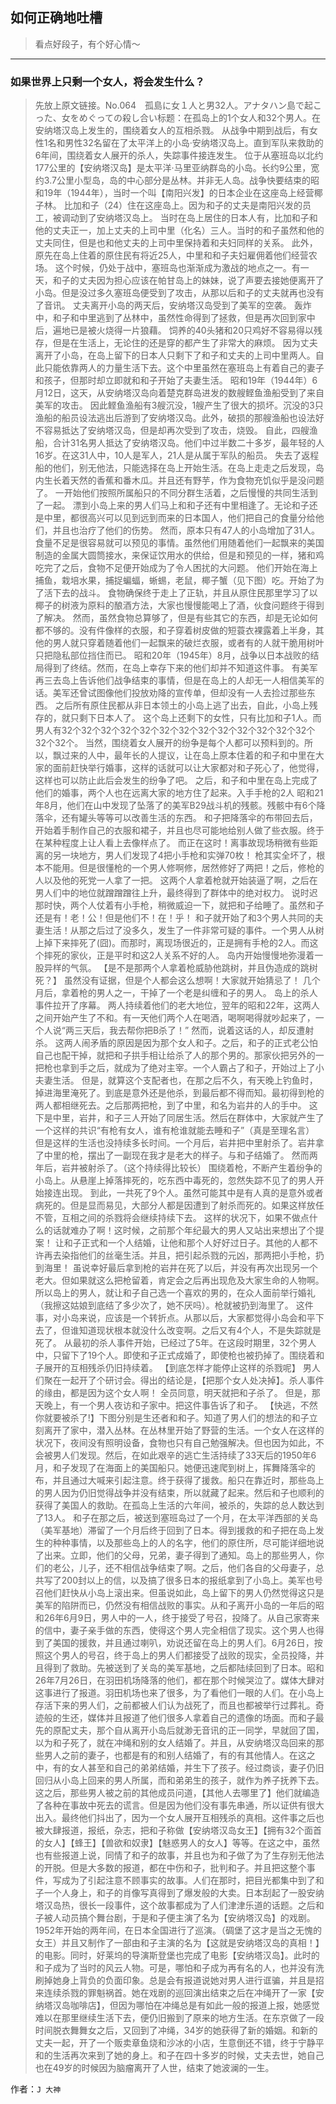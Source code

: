 ## 如何正确地吐槽

> 看点好段子，有个好心情～


 
---

### 如果世界上只剩一个女人，将会发生什么？

> 先放上原文链接。No.064　孤島に女１人と男32人。アナタハン島で起こった、女をめぐっての殺し合い标题：在孤岛上的1个女人和32个男人。在安纳塔汉岛上发生的，围绕着女人的互相杀戮。 从战争中期到战后，有女性1名和男性32名留在了太平洋上的小岛·安纳塔汉岛上。直到军队来救助的6年间，围绕着女人展开的杀人，失踪事件接连发生。 位于从塞班岛以北约177公里的【安纳塔汉岛】是太平洋·马里亚纳群岛的小岛。长约9公里，宽约3.7公里小型岛，岛的中心部分是丛林。并非无人岛。战争快要结束的昭和19年（1944年），当时一个叫【南阳兴发】的日本企业在这座岛上经营椰子林。 比加和子（24）住在这座岛上。因为和子的丈夫是南阳兴发的员工，被调动到了安纳塔汉岛上。 当时在岛上居住的日本人有，比加和子和他的丈夫正一，加上丈夫的上司中里（化名）三人。当时的和子虽然和他的丈夫同住，但是也和他丈夫的上司中里保持着和夫妇同样的关系。 此外，原先在岛上住着的原住民有将近25人，中里和和子夫妇雇佣着他们经营农场。 这个时候，仍处于战中，塞班岛也渐渐成为激战的地点之一。有一天，和子的丈夫因为担心应该在帕甘岛上的妹妹，说了声要去接她便离开了小岛。但是没过多久塞班岛便受到了攻击，从那以后和子的丈夫就再也没有了音讯。 丈夫离开小岛的两天后，安纳塔汉岛受到了美军的空袭。 轰炸中，和子和中里逃到了丛林中，虽然性命得到了拯救，但是再次回到家中后，遍地已是被火烧得一片狼藉。 饲养的40头猪和20只鸡好不容易得以残存，但是在生活上，无论住的还是穿的都产生了非常大的麻烦。 因为丈夫离开了小岛，在岛上留下的日本人只剩下了和子和丈夫的上司中里两人。自此只能依靠两人的力量生活下去。这个中里虽然在塞班岛上有着自己的妻子和孩子，但那时却立即就和和子开始了夫妻生活。 昭和19年（1944年）6月12日，这天，从安纳塔汉岛向着楚克群岛进发的数艘鲣鱼渔船受到了来自美军的攻击。 因此鲣鱼渔船有3艘沉没，1艘产生了很大的损坏。沉没的3只渔船的船员设法逃出后游到了安纳塔汉岛。此外，破损的那艘渔船也设法好不容易抵达了安纳塔汉岛，但是却再次受到了攻击，烧毁。 自此，四艘渔船，合计31名男人抵达了安纳塔汉岛。他们中过半数二十多岁，最年轻的人16岁。在这31人中，10人是军人，21人是从属于军队的船员。 失去了返程船的他们，别无他法，只能选择在岛上开始生活。在岛上走走之后发现，岛内生长着天然的香蕉和番木瓜。并且还有野芋，作为食物充饥似乎是没问题了。 一开始他们按照所属船只的不同分群生活着，之后慢慢的共同生活到了一起。 漂到小岛上来的男人们马上和和子还有中里相逢了。无论和子还是中里，都很高兴可以见到远到而来的日本国人，他们把自己的食量分给他们，并且也治疗了他们的伤势。 然而，原本只有47人的小岛增加了31人。食量不足是很容易就可以预见的事情。虽然他们用随着他们一起飘来的美国制造的金属大圆筒接水，来保证饮用水的供给，但是和预见的一样，猪和鸡吃完了之后，食物不足便开始成为了令人困扰的大问题。 他们开始在海上捕鱼，栽培水果，捕捉蝙蝠，蜥蜴，老鼠，椰子蟹（见下图）吃。开始了为了活下去的战斗。 食物确保终于走上了正轨，并且从原住民那里学习了以椰子的树液为原料的酿酒方法，大家也慢慢能喝上了酒，伙食问题终于得到了解决。 然而，虽然食物总算够了，但是有些其它的东西，却是无论如何都不够的。没有件像样的衣服，和子穿着树皮做的短蓑衣裸露着上半身，其他的男人就只穿着随着他们一起飘来的破烂衣服，或者有的人就干脆用树叶只把隐私部位挡住而已。 昭和20年（1945年）8月，战争以日本战败的结局得到了终结。然而，在岛上幸存下来的他们却并不知道这件事。 有美军再三去岛上告诉他们战争结束的事情，但是在岛上的人却无一人相信美军的话。美军还曾试图像他们投放劝降的宣传单，但却没有一人去捡过那些东西。 之后所有原住民都从非日本领土的小岛上逃了出去，自此，小岛上残存的，就只剩下日本人了。 这个岛上还剩下的女性，只有比加和子1人。而男人有32个32个32个32个32个32个32个32个32个32个32个32个32个32个32个。 当然，围绕着女人展开的纷争是每个人都可以预料到的。所以，飘过来的人中，最年长的人提议，让在岛上原本住着的和子和中里在大家的面前赶快举行婚事，这样的话就可以让大家都对和子死心了，他觉得，这样也可以防止此后会发生的纷争了吧。 之后，和子和中里在岛上完成了他们的婚事，两个人也在远离大家的地方住了起来。入手手枪的2人 昭和21年8月，他们在山中发现了坠落了的美军B29战斗机的残骸。残骸中有6个降落伞，还有罐头等等可以改善生活的东西。 和子把降落伞的布带回去后，开始着手制作自己的衣服和裙子，并且也尽可能地给别人做了些衣服。终于在某种程度上让人看上去像样点了。 而正在这时！离事故现场稍微有些距离的另一块地方，男人们发现了4把小手枪和实弹70枚！ 枪其实全坏了，根本不能用。但是很懂枪的一个男人修啊修，居然修好了两把！之后，修枪的人以及他的死党一人拿了一把。 这两个人拿着枪就开始装逼了啊，之后在男人们中的地位就蹭蹭蹭往上升，最终得到了群体中的绝对权力。 说时迟那时快，两个人仗着有小手枪，稍微威迫一下，就把和子给睡了。虽然和子还是有！老！公！但是他们不！在！乎！ 和子就开始了和3个男人共同的夫妻生活！从那之后过了没多久，发生了一件非常可疑的事件。一个男人从树上掉下来摔死了(囧)。而那时，离现场很近的，正是拥有手枪的2人。而这个摔死的家伙，正是平时和这2人关系不好的人。 岛内开始慢慢地弥漫着一股异样的气氛。 【是不是那两个人拿着枪威胁他跳树，并且伪造成的跳树死？】 虽然没有证据，但是个人都会这么想啊！大家就开始猜忌了！ 几个月后，拿着枪的男人之一，干掉了一个老是纠缠和子的男人。 岛上的杀人事件拉开了序幕。 两人持续着他们的老大地位，翌年的昭和22年，这两人之间开始产生了不和。有一天他们两个人在喝酒，喝啊喝得就吵起来了，一个人说“两三天后，我去帮你把B杀了！” 然而，说着这话的人，却反遭射杀。 这两人闹矛盾的原因是因为那个女人和子。之后，和子的正式老公怕自己也配干掉，就把和子拱手相让给杀了人的那个男的。那家伙把另外的一把枪也拿到手之后，就成为了绝对主宰。一个人霸占了和子，开始过上了小夫妻生活。 但是，就算这个支配者也，在那之后不久，有天晚上钓鱼时，掉进海里淹死了。到底是意外还是他杀，到最后都不得而知。最初得到枪的两人都相继死去。之后那两把枪，到了中里，和名为岩井的人的手中。 这下是中里，岩井，和子三人开始了同居生活。然后在群体中，大家就产生了一个这样的共识“有枪有女人，谁有枪谁就能去睡和子”（真是至理名言） 但是这样的生活也没持续多长时间。一个月后，岩井把中里射杀了。岩井拿了中里的枪，摆出了一副现在我才是老大的样子。与和子结婚了。 然而两年后，岩井被射杀了。（这个持续得比较长） 围绕着枪，不断产生着纷争的小岛上。从悬崖上掉落摔死的，吃东西中毒死的，忽然失踪不见了的男人开始接连出现。 到此，一共死了9个人。虽然可能其中是有人真的是意外或者病死的。但是显而易见，大部分人都是因遭到了射杀而死的。如果这样放任不管，互相之间的杀戮将会继续持续下去。 这样的状况下，如果不做点什么的话就难办了啊！这时候，之前那个年纪最大的男人又站出来想出了个提案！ 让和子正式和一个人结婚，让他和那个人好好过日子。其他的人都不许再去染指他们的丝毫生活。并且，把引起杀戮的元凶，那两把小手枪，扔到海里！ 虽说幸好最后拿到枪的岩井在死了以后，并没有再次出现另一个老大。但如果就这么把枪留着，肯定会之后再出现危及大家生命的人物啊。 所以岛上的男人，就让和子自己选一个喜欢的男的，在众人面前举行婚礼（我擦这姑娘到底结了多少次了，她不厌吗）。枪就被扔到海里了。 这件事，对小岛来说，应该是一个转折点。从那以后，大家都觉得小岛会和平下去了，但谁知道现状根本就没什么改变啊。之后又有4个人，不是失踪就是死了。 从最初的杀人事件开始，已经过了5年。在这段时期里，32个男人中，只留下了19个人。即使和子正式成婚了，即使枪也被扔掉了。围绕着和子展开的互相残杀仍旧持续着。 【到底怎样才能停止这样的杀戮呢】 男人们聚在一起开了个研讨会。得出的结论是，【把那个女人处决掉】。杀人事件的缘由，都是因为这个女人啊！ 全员同意，明天就把和子杀了。 但是，那天晚上，有一个男人夜访和子家中。把这件事告诉了和子。 【快逃，不然你就要被杀了!】下图分别是生还者和和子。知道了男人们的想法的和子立刻离开了家中，潜入丛林。在丛林里开始了野营的生活。一个女人在这样的状况下，夜间没有照明设备，食物也只有自己勉强解决。但也因为如此，不会被男人们发现。然后，在如此艰辛的逃亡生活持续了33天后的1950年6月，和子发现了在海面上的美国船只。她便迅速爬到树上，挥舞降落伞的布，并且通过大喊来引起注意。终于获得了援救。船只在靠近时，那些岛上的男人因为仍旧觉得战争并没有结束，所以就藏了起来。然后和子也顺利的获得了美国人的救助。在孤岛上生活的六年间，被杀的，失踪的总人数达到了13人。 和子在那之后，被送到塞班岛过了一个月，在太平洋西部的关岛（美军基地）滞留了一个月后终于回到了日本。得到援救的和子把在岛上发生的种种事情，以及那些岛上的人的名字，他们的原住所，尽可能详细地说了出来。立即，他们的父母，兄弟，妻子得到了通知。岛上的那些男人，你们的老公，儿子，还不相信战争结束了啊。之后，他们各自的父母妻子，总共写了200封以上的信，以及搞了很多日本的报纸拿到了小岛上。美军也号召他们赶快从小岛上滚出来。但虽说如此，岛上留下的男人仍然觉得这只是美军的陷阱而已，仍然没有相信战败的事实。从和子离开小岛的一年后的昭和26年6月9日，男人中的一人，终于接受了号召，投降了。从自己家寄来的信中，妻子亲手做的东西，使得这个男人完全相信了现实。这个男人也得到了美国的援救，并且通过喇叭，劝说还留在岛上的男人们。6月26日，按照这个男人的号召，终于岛上的男人们都接受了战败的现实，全员投降，并且得到了救助。先被送到了关岛的美军基地，之后都陆续回到了日本。昭和26年7月26日，在羽田机场降落的他们，都在那个时候哭泣了。媒体大肆对这事进行了报道。羽田机场也来了很多，为了看他们一眼的人们。在小岛上存活下来的男人们，之前都被人们认为战死了，而且也都被举行过葬礼。奇迹般的生还，媒体并且报道了他们很多人拿着自己的遗像的场面。而和子最先的原配丈夫，那个自从离开小岛后就渺无音讯的正一同学，早就回了国，以为和子死了，就在冲绳和别的女人结婚了。并且，从安纳塔汉岛回来的那些男人之前的妻子，也都是有的和别人结婚了，有的有其他情人。在这之中，有的女人甚至和自己的弟弟结婚，并生下了孩子。经过商谈，妻子仍旧回归从小岛上回来的男人所属，而和弟弟生的孩子，就作为养子抚养下去。这之后，那些男人被之前的其他成员问道，【其他人去哪里了】他们就编造了各种在事故中死去的谎言。但是因为他们没有事先串通，所以证供有很大出入。最终他们抖出了，因为一个女人展开互相残杀的真相。这件事之后也被大肆报道，报纸，杂志，把和子称做【安纳塔汉岛女王】【拥有32个面首的女人】【蜂王】【兽欲和奴隶】【魅惑男人的女人】等等。在这之中，虽然也有些报道上说，同情了和子的故事，并且也为和子做了为了生存别无他法的开脱。但是大多数的报道，都在中伤和子，批判和子。并且把这整个事件，写成为了引起注意不顾事实的故事。人们在那时，把目光都集中到了和子一个人身上，和子的肖像写真得到了爆发般的大卖。日本刮起了一股安纳塔汉岛热，很长一段事件，这个故事都成为了人们津津乐道的话题。之后和子被人动员搞个舞台剧，于是和子便主演了名为【安纳塔汉岛】的戏剧。1952年开始的两年间，在日本全国进行了巡演。（碉堡了这才是当之无愧的女王）并且又制作了一部由和子主演的名为【这就是安纳塔汉岛的真相！】的电影。同时，好莱坞的导演斯登堡也完成了电影【安纳塔汉岛】。此时的和子成为了当时的风云人物。可是，哪怕和子成为再有名的人，也并没有洗刷掉她身上背负的负面印象。总是会有报道说她对男人进行诓骗，并且是招来连续杀戮的罪魁祸首。她在戏剧的巡回演出结束之后在冲绳开了一家【安纳塔汉岛咖啡店】，但因为哪怕在冲绳总是有如此一般的报道上报，她感觉难以在那里继续生活下去，便仍旧搬到了原来的地方生活。在东京做了一段时间脱衣舞舞女之后，又回到了冲绳，34岁的她获得了新的婚姻。和新的丈夫一起，开了一个贩卖章鱼烧和沙冰的小店，生意倒还不错，终于宁静平和的生活再次来到了她的身上。和子在四十多岁的时候，丈夫去世，她自己也在49岁的时候因为脑瘤离开了人世，结束了她波澜的一生。


作者：`J 大神`